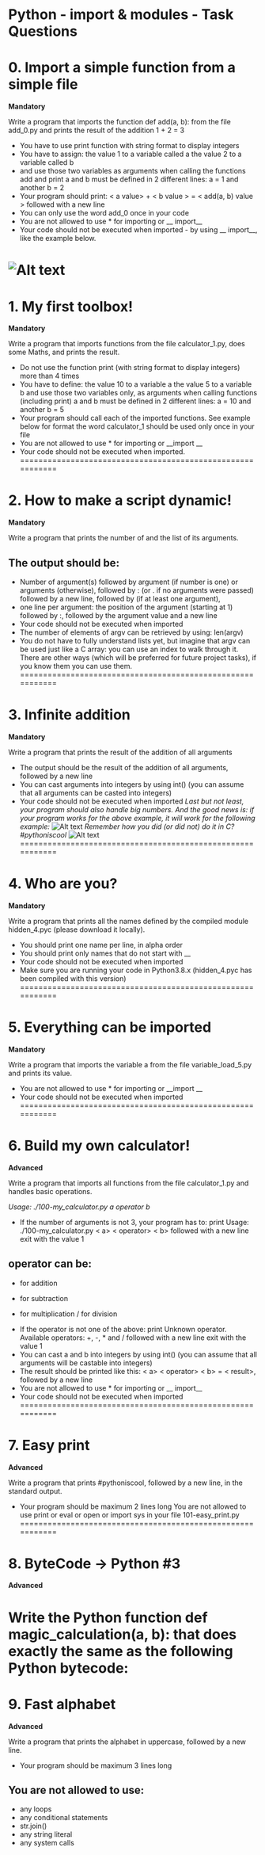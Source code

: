Python - import & modules - Task Questions
============================================================
# 0. Import a simple function from a simple file
**Mandatory**

Write a program that imports the function def add(a, b): from the file add_0.py and prints the result of the addition 1 + 2 = 3

- You have to use print function with string format to display integers
- You have to assign:
the value 1 to a variable called a
the value 2 to a variable called b
- and use those two variables as arguments when calling the functions add and print
a and b must be defined in 2 different lines: a = 1 and another b = 2
- Your program should print: < a value> + < b value >  = < add(a, b) value > followed with a new line
- You can only use the word add_0 once in your code
- You are not allowed to use * for importing or __ import__
- Your code should not be executed when imported - by using __ import__, like the example below.

![Alt text](image.png)
===========================================================
# 1. My first toolbox!
**Mandatory**

Write a program that imports functions from the file calculator_1.py, does some Maths, and prints the result.

- Do not use the function print (with string format to display integers) more than 4 times
- You have to define:
the value 10 to a variable a
the value 5 to a variable b
and use those two variables only, as arguments when calling functions (including print)
a and b must be defined in 2 different lines: a = 10 and another b = 5
- Your program should call each of the imported functions. See example below for format
the word calculator_1 should be used only once in your file
- You are not allowed to use * for importing or __import __
- Your code should not be executed when imported.
===========================================================
# 2. How to make a script dynamic!
**Mandatory**

Write a program that prints the number of and the list of its arguments.

## The output should be:
- Number of argument(s) followed by argument (if number is one) or arguments (otherwise), followed by
: (or . if no arguments were passed) followed by
a new line, followed by (if at least one argument),
- one line per argument:
the position of the argument (starting at 1) followed by :, followed by the argument value and a new line
- Your code should not be executed when imported
- The number of elements of argv can be retrieved by using: len(argv)
- You do not have to fully understand lists yet, but imagine that argv can be used just like a C array: you can use an index to walk through it. There are other ways (which will be preferred for future project tasks), if you know them you can use them.
===========================================================
# 3. Infinite addition
**Mandatory**

Write a program that prints the result of the addition of all arguments

- The output should be the result of the addition of all arguments, followed by a new line
- You can cast arguments into integers by using int() (you can assume that all arguments can be casted into integers)
- Your code should not be executed when imported
_Last but not least, your program should also handle big numbers. And the good news is: if your program works for the above example, it will work for the following example:_
![Alt text](image-1.png)
_Remember how you did (or did not) do it in C? #pythoniscool_
![Alt text](https://s3.amazonaws.com/alx-intranet.hbtn.io/uploads/medias/2020/9/621c6dd72e1acff708141f3fab6dfa6ff37c5ee6.jpg?X-Amz-Algorithm=AWS4-HMAC-SHA256&X-Amz-Credential=AKIARDDGGGOUSBVO6H7D%2F20231130%2Fus-east-1%2Fs3%2Faws4_request&X-Amz-Date=20231130T203650Z&X-Amz-Expires=86400&X-Amz-SignedHeaders=host&X-Amz-Signature=d679db9048b04a50cfbc9f5990ef137f7fbc96cbc43a901cc7472f564949e4f9)
===========================================================
# 4. Who are you?
**Mandatory**

Write a program that prints all the names defined by the compiled module hidden_4.pyc (please download it locally).

- You should print one name per line, in alpha order
- You should print only names that do not start with __
- Your code should not be executed when imported
- Make sure you are running your code in Python3.8.x (hidden_4.pyc has been compiled with this version)
===========================================================
# 5. Everything can be imported
**Mandatory**

Write a program that imports the variable a from the file variable_load_5.py and prints its value.

- You are not allowed to use * for importing or __import __
- Your code should not be executed when imported
===========================================================
# 6. Build my own calculator!
**Advanced**

Write a program that imports all functions from the file calculator_1.py and handles basic operations.

_Usage: ./100-my_calculator.py a operator b_
- If the number of arguments is not 3, your program has to:
print Usage: ./100-my_calculator.py < a> < operator> < b> followed with a new line
exit with the value 1
## operator can be:
+ for addition
- for subtraction
* for multiplication
/ for division
- If the operator is not one of the above:
print Unknown operator. Available operators: +, -, * and / followed with a new line
exit with the value 1
- You can cast a and b into integers by using int() (you can assume that all arguments will be castable into integers)
- The result should be printed like this: < a> < operator> < b> = < result>, followed by a new line
- You are not allowed to use * for importing or __ import__
- Your code should not be executed when imported
===========================================================
# 7. Easy print
**Advanced**

Write a program that prints #pythoniscool, followed by a new line, in the standard output.

- Your program should be maximum 2 lines long
You are not allowed to use print or eval or open or import sys in your file 101-easy_print.py
===========================================================
# 8. ByteCode -> Python #3
**Advanced**

Write the Python function def magic_calculation(a, b): that does exactly the same as the following Python bytecode:
===========================================================
# 9. Fast alphabet
**Advanced**

Write a program that prints the alphabet in uppercase, followed by a new line.

- Your program should be maximum 3 lines long
## You are not allowed to use:
- any loops
- any conditional statements
- str.join()
- any string literal
- any system calls